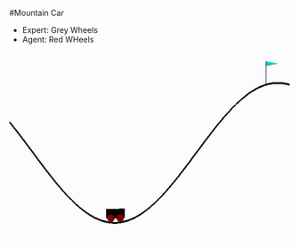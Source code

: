 #Mountain Car 

- Expert: Grey Wheels
- Agent: Red WHeels

![](https://github.com/danielbairamian/Spotter/blob/master/Result_GIFs/MountainCar.gif)
